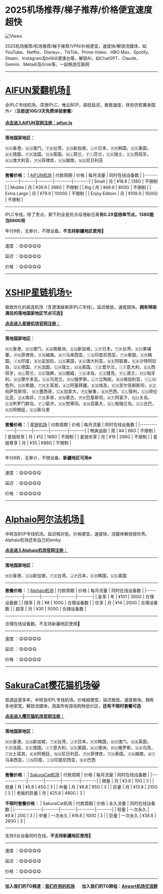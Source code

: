 # 2025机场推荐/梯子推荐/价格便宜速度超快

![Views](https://komarev.com/ghpvc/?username=ourairp&repo=jichangtuijian&label=Views&color=blue&style=flat)

2025机场推荐/机场推荐/梯子推荐/VPN/价格便宜，速度快/解锁流媒体，如YouTube、Netflix、Disney+、TikTok、Prime Video、HBO Max、Spotify、Steam、Instagram及bilibili港澳台等，解锁AI，如ChatGPT、Claude、Gemini、MetaAI及Grok等。一起畅游互联网


---
# [AIFUN爱翻机场🥰](https://dash.afun.la/register?code=VnkSSkmH)

全IPLC专线机场。深港IPLC，唯云BGP。超低延迟，极致速度，体验仿若置身国外⚡️（**注册送10G/3天免费体验套餐**）


[**点击进入AIFUN官网注册：aifun.la**](https://dash.afun.la/register?code=VnkSSkmH)

---

**落地国家地区：**

🇭🇰香港，🇲🇴澳门，🇹🇼台湾，🇸🇬新加坡，🇯🇵日本，🇰🇷韩国，🇺🇸美国，🇩🇪德国，🇫🇷法国，🇬🇧英国，🇳🇱荷兰，🇫🇮芬兰，🇨🇭瑞士，🇪🇸西班牙，🇦🇺澳大利亚，🇵🇭菲律宾，🇻🇳越南，🇳🇬尼日利亚

---

**套餐价格：**
|   [AIFUN机场](https://dash.afun.la/register?code=VnkSSkmH)   | 付款周期  | 价格  | 每月流量 | 同时在线设备数   |
|--------------|--------|--------|---------|--------|
| Small         |     月    |  ¥18.8   | 138G    | 不限制 |
| Middle        |     月    |  ¥39.9   | 388G    | 不限制 |
| Big           |     月    |  ¥69.9   | 800G    | 不限制 |
| Extra Large   |     月    |  ¥79.9   | 1000G   | 不限制 |
| Enjoy Editoin |     月    |  ¥109.9  | 1500G   | 不限制 |

---

IPLC专线，除了贵点，剩下的全是优点😋港新日美**有0.2X低倍率节点，138G能当690G用**

年付9折，无审计，不限设备。**不支持新疆地区使用🚫**

---

速度 ：😋😋😋😋😋

延迟 ：😋😋😋😋😋

价格 ：😋😋😋😋😋

---


# [XSHIP星链机场✨](https://xship.top/?mnMMFMK)

极致优化的直连机场（含港澳越柬菲IPLC专线）。延迟极低，速度超快。**拥有琳琅满目的落地国家地区节点可选🥰**

[**点击进入星链机场官网注册：**](https://xship.top/?mnMMFMK)

---
**落地国家地区：**

🇭🇰香港，🇲🇴澳门，🇦🇶南极洲，🇸🇬新加坡，🇯🇵日本，🇹🇼台湾，🇰🇭柬埔寨，🇵🇭菲律宾，🇻🇳越南，🇲🇾马来西亚，🇮🇩印度尼西亚，🇹🇭泰国，🇰🇷韩国，🇮🇳印度，🇧🇩孟加拉，🇺🇸美国，🇦🇺澳大利亚，🇦🇪阿联酋，🇸🇦沙特阿拉伯，🇩🇪德国，🇫🇷法国，🇨🇭瑞士，🇬🇧英国，🇮🇪爱尔兰，🇮🇹意大利，🇪🇸西班牙，🇳🇱荷兰，🇸🇪瑞典，🇳🇴挪威，🇮🇸冰岛，🇨🇿捷克，🇵🇱波兰，🇭🇺匈牙利，🇲🇩摩尔多瓦，🇺🇦乌克兰，🇷🇺俄罗斯，🇱🇹立陶宛，🇧🇬保加利亚，🇮🇱以色列，🇬🇷希腊，🇹🇷土耳其，🇦🇿阿塞拜疆，🇪🇬埃及，🇰🇬吉尔吉斯斯坦，🇰🇿哈萨克斯坦， 🇲🇽墨西哥，🇨🇦加拿大，🇵🇪秘鲁，🇧🇷巴西，🇨🇱智利，🇨🇴哥伦比亚，🇿🇦南非，🇹🇬多哥，🇲🇳蒙古，🇵🇰巴基斯坦，🇦🇫阿富汗，🇬🇺关岛，🇸🇧所罗门群岛，🇫🇯斐济，🇻🇦梵蒂冈，🇧🇲百慕大，🇬🇱格陵兰岛，🇨🇺古巴，🇦🇷阿根廷，🇸🇴索马里

---
**套餐价格：**
|   [星链机场](https://xship.top/?mnMMFMK)   | 付款周期  | 价格  | 每月流量 | 同时在线设备数   |
|--------------|--------|--------|---------|--------|
| 畅爽追剧      |     周    |  ¥4    | 66G    | 不限制 |
| 星链轻享      |     月    |  ¥12   | 188G   | 不限制 |
| 星链优享      |     月    |  ¥18   | 288G   | 不限制 |
| 星链尊享      |     月    |  ¥35   | 688G   | 不限制 |

---

年付8折，无审计，不限设备。**新疆地区可用🔥**

---

速度 ：😋😋😋😋😋

延迟 ：😋😋😋😋😋

价格 ：😋😋😋😋😋



---



# [Alphaio阿尔法机场👾](https://user.alphalo.net/register?code=K8ZehVk5)

中转及BGP专线机场。延迟相对低，价格便宜，速度快，流媒体解锁很优秀。Alphaio机场还有自己的emby

[**点击进入Alphaio机场官网注册：**](https://user.alphalo.net/register?code=K8ZehVk5)

---

**落地国家地区：**

🇭🇰香港，🇸🇬新加坡，🇹🇼台湾，🇯🇵日本，🇰🇷韩国，🇺🇸美国

---

**套餐价格：**
|   [Alphaio机场](https://user.alphalo.net/register?code=K8ZehVk5)   | 付款周期  | 价格  | 每月流量 | 同时在线设备数   |
|--------------|--------|--------|---------|--------|
| 妄享      |     年    |  ¥101    | 300G   | 合理设备数 |
| 随享      |     月    |  ¥8      | 100G   | 合理设备数 |
| 优享      |     月    |  ¥14     | 200G   | 合理设备数 |
| 超享      |     月    |  ¥30     | 500G   | 合理设备数 |

---

合理在线设备数。不支持新疆地区使用🚫

---

速度 ：😋😋😋😋😋

延迟 ：😋😋😋😋

价格 ：😋😋😋😋😋

---

# [SakuraCat樱花猫机场😸](https://sakura-cat1.com/register?code=xZpUCY7M)

低调运营多年，中转及IEPL专线机场。价格超便宜，延迟极低，速度极快。拥有多地家宽，解锁流媒体。涵盖所有游戏购物低价区，**还有不限时套餐可选**

[**点击进入樱花猫机场官网注册：**](https://sakura-cat1.com/register?code=xZpUCY7M)

---

**落地国家地区：**

🇭🇰香港，🇸🇬新加坡，🇹🇼台湾，🇯🇵日本，🇰🇷韩国，🇲🇴澳门，🇬🇧英国，🇫🇷法国，🇩🇪德国，🇮🇹意大利，🇺🇸美国，🇦🇺澳洲，🇷🇺俄罗斯，🇺🇦乌克，🇹🇷土耳其，🇦🇷阿根廷，🇳🇬尼日利亚，🇵🇭菲律宾，🇹🇭泰国，🇻🇳越南，🇲🇾马来西亚，🇮🇳印度，🇮🇩印度尼西亚，🇧🇷巴西

---

**套餐价格：**
|   [SakuraCat机场](https://sakura-cat1.com/register?code=xZpUCY7M)   | 付款周期  | 价格  | 每月流量 | 同时在线设备数   |
|--------------|--------|--------|---------|--------|
| 微量            |     月    |  ¥3.8      | 10G    | 3 |
| 轻量            |     月    |  ¥5.8      | 45G    | 3 |
| 中量            |     月    |  ¥8.8      | 95G    | 3 |
| 巨量            |     月    |  ¥13.8     | 210G   | 3 |
| 老板的巨量       |     月    |  ¥25.8     | 480G   | 3 |

**不限时套餐价格：**
|   SakuraCat机场   | 付款周期  | 价格  | 永久流量 | 同时在线设备数   |
|--------------|--------|--------|---------|--------|
| 轻量            |     一次永久    |  ¥9.8       | 20G     | 3 |
| 中量            |     一次永久    |  ¥19.8      | 100G    | 3 |
| 巨量            |     一次永久    |  ¥38.8      | 260G    | 3 |

---

支持3台设备同时在线。**不支持新疆地区使用🚫**

---

速度 ：😋😋😋😋😋

延迟 ：😋😋😋😋😋

价格 ：😋😋😋😋😋

---

**加入我们的TG频道：[我们在用的机场](https://t.me/ourairp)**&nbsp;&nbsp;&nbsp;&nbsp;&nbsp;&nbsp;**加入我们的TG群组：[Airport机场交流群](https://t.me/our_airports)**
